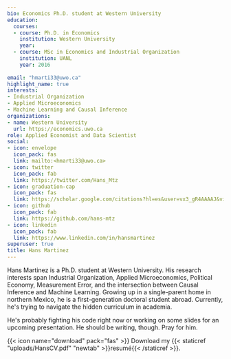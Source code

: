 ```yaml
---
bio: Economics Ph.D. student at Western University
education:
  courses:
  - course: Ph.D. in Economics
    institution: Western University
    year: 
  - course: MSc in Economics and Industrial Organization
    institution: UANL
    year: 2016
    
email: "hmarti33@uwo.ca"
highlight_name: true
interests:
- Industrial Organization
- Applied Microeconomics
- Machine Learning and Causal Inference
organizations:
- name: Western University
  url: https://economics.uwo.ca
role: Applied Economist and Data Scientist
social:
- icon: envelope
  icon_pack: fas
  link: mailto:<hmarti33@uwo.ca>
- icon: twitter
  icon_pack: fab
  link: https://twitter.com/Hans_Mtz
- icon: graduation-cap
  icon_pack: fas
  link: https://scholar.google.com/citations?hl=es&user=vx3_gR4AAAAJ&view_op=list_works&gmla=AJsN-F5_7HF89Oy5iGIsS4wa4lb0_xG1PCNpUNw5apSXgJyyWmddZ_4nkwx9p7QRoFhKh7vmYEFjuFyysw4fQm76a6TNX42O6Q
- icon: github
  icon_pack: fab
  link: https://github.com/hans-mtz
- icon: linkedin
  icon_pack: fab
  link: https://www.linkedin.com/in/hansmartinez
superuser: true
title: Hans Martinez
---
```


Hans Martinez is a Ph.D. student at Western University. His research interests span Industrial Organization, Applied Microeconomics, Political Economy, Measurement Error, and the intersection between Causal Inference and Machine Learning. Growing up in a single-parent home in northern Mexico, he is a first-generation doctoral student abroad. Currently, he's trying to navigate the hidden curriculum in academia.

He's probably fighting his code right now or working on some slides for an upcoming presentation. He should be writing, though. Pray for him.

{{< icon name="download" pack="fas" >}} Download my {{< staticref "uploads/HansCV.pdf" "newtab" >}}resumé{{< /staticref >}}.
